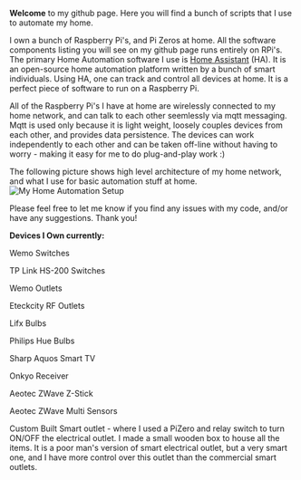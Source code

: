 **Welcome** to my github page. Here you will find a bunch of scripts that I use to automate my home.

I own a bunch of Raspberry Pi's, and Pi Zeros at home. All the software components listing you will see on my github page runs entirely on RPi's. The primary Home Automation software I use is [Home Assistant](https://home-assistant.io/) (HA). It is an open-source home automation platform written by a bunch of smart individuals. Using HA, one can track and control all devices at home. It is a perfect piece of software to run on a Raspberry Pi.

All of the Raspberry Pi's I have at home are wirelessly connected to my home network, and can talk to each other seemlessly via mqtt messaging. Mqtt is used only because it is light weight, loosely couples devices from each other, and provides data persistence. The devices can work independently to each other and can be taken off-line without having to worry - making it easy for me to do plug-and-play work :)

The following picture shows high level architecture of my home network, and what I use for basic automation stuff at home.
![My Home Automation Setup](https://github.com/skalavala/smarthome/blob/master/Home%20Automation%20Setup%20-%20Kalavala.jpg)

Please feel free to let me know if you find any issues with my code, and/or have any suggestions. Thank you!


**Devices I Own currently:**

Wemo Switches

TP Link HS-200 Switches

Wemo Outlets

Eteckcity RF Outlets

Lifx Bulbs

Philips Hue Bulbs

Sharp Aquos Smart TV

Onkyo Receiver

Aeotec ZWave Z-Stick

Aeotec ZWave Multi Sensors


Custom Built Smart outlet - where I used a PiZero and relay switch to turn ON/OFF the electrical outlet. I made a small wooden box to house all the items. It is a poor man's version of smart electrical outlet, but a very smart one, and I have more control over this outlet than the commercial smart outlets. 
